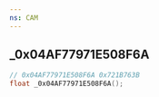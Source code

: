```yaml
---
ns: CAM
---
```

## _0x04AF77971E508F6A

```c
// 0x04AF77971E508F6A 0x721B763B
float _0x04AF77971E508F6A();
```

